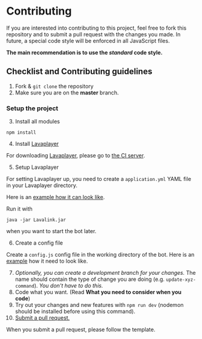 # Contributing

If you are interested into contributing to this project, feel free to fork this repository and to submit a pull request with
the changes you made. In future, a special code style will be enforced in all JavaScript files.

**The main recommendation is to use the *standard* code style.**

## Checklist and Contributing guidelines

1. Fork & `git clone` the repository
2. Make sure you are on the **master** branch.

### Setup the project

3. Install all modules

```ssh
npm install
```

4. Install [Lavaplayer](https://github.com/sedmelluq/lavaplayer)

For downloading [Lavaplayer](https://github.com/sedmelluq/lavaplayer), please go to [the CI server](https://ci.fredboat.com/viewLog.html?buildId=lastSuccessful&buildTypeId=Lavalink_Build&tab=artifacts&guest=1).

5. Setup Lavaplayer

For setting Lavaplayer up, you need to create a ``application.yml`` YAML file in your Lavaplayer directory.

Here is an [example how it can look like](https://github.com/Frederikam/Lavalink/blob/master/LavalinkServer/application.yml.example).

Run it with
```
java -jar Lavalink.jar
```
when you want to start the bot later.

6. Create a config file

Create a ``config.js`` config file in the working directory of the bot.
Here is an [example](https://github.com/julianYaman/tune/blob/master/example.config.js) how it need to look like.


7. *Optionally, you can create a development branch for your changes.*
The name should contain the type of change you are doing (e.g. `update-xyz-command`). *You don't have to do this.*
8. Code what you want. (Read **What you need to consider when you code**)
9. Try out your changes and new features with `npm run dev` (nodemon should be installed before using this command).
10. [Submit a pull request.](https://github.com/julianYaman/tune/pull/new/master)

When you submit a pull request, please follow the template.